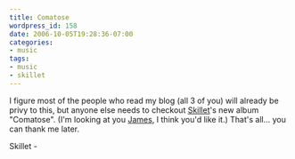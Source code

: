 ```yaml
---
title: Comatose
wordpress_id: 158
date: 2006-10-05T19:28:36-07:00
categories:
- music
tags:
- music
- skillet
---
```

I figure most of the people who read my blog (all 3 of you) will already be privy to this, but anyone else needs to
checkout [Skillet][]'s new album "Comatose".  (I'm looking at you [James][], I think you'd like it.)  That's all... you
can thank me later.

<a href="http://phobos.apple.com/WebObjects/MZStore.woa/wa/viewAlbum?i=193381619&id=193381606&s=143441">
  <img height="15" width="61" alt="Skillet - Comatose" src="http://ax.phobos.apple.com.edgesuite.net/images/badgeitunes61x15dark.gif"></img>
</a>

[Skillet]: http://www.skillet.com/
[James]: http://aioxipa.com/mrg/
